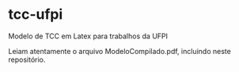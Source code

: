 # tcc-ufpi
Modelo de TCC em Latex para trabalhos da UFPI

Leiam atentamente o arquivo ModeloCompilado.pdf, incluindo neste repositório.

